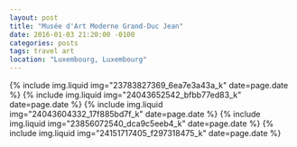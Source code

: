 ```yaml
---
layout: post
title: "Musée d'Art Moderne Grand-Duc Jean"
date: 2016-01-03 21:20:00 -0100
categories: posts
tags: travel art
location: "Luxembourg, Luxembourg"
---
```


{% include img.liquid img="23783827369_6ea7e3a43a_k" date=page.date %}
{% include img.liquid img="24043652542_bfbb77ed83_k" date=page.date %}
{% include img.liquid img="24043604332_17f885bd7f_k" date=page.date %}
{% include img.liquid img="23856072540_dca9c5eeb4_k" date=page.date %}
{% include img.liquid img="24151717405_f297318475_k" date=page.date %}
